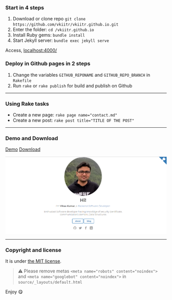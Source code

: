 
### Start in 4 steps

1. Download or clone repo `git clone https://github.com/vkiitr/vkiitr.github.io.git`
2. Enter the folder: `cd /vkiitr.github.io`
3. Install Ruby gems: `bundle install`
4. Start Jekyll server: `bundle exec jekyll serve`

Access, [localhost:4000/](http://localhost:4000/)

### Deploy in Github pages in 2 steps

1. Change the variables `GITHUB_REPONAME` and `GITHUB_REPO_BRANCH` in `Rakefile`
2. Run `rake` or `rake publish` for build and publish on Github

---

### Using Rake tasks

* Create a new page: `rake page name="contact.md"`
* Create a new post: `rake post title="TITLE OF THE POST"`

---

### Demo and Download

[Demo](https://nandomoreirame.github.io/end2end/)
[Download](https://github.com/vkiitr/vkiitr.github.io/archive/master.zip)

![free Jekyll theme](/screenshot.png)

---

### Copyright and license

It is under [the MIT license](/LICENSE).

> :warning:
  Please remove metas `<meta name="robots" content="noindex">` and `<meta name="googlebot" content="noindex">` in `source/_layouts/default.html`

Enjoy :yum:
